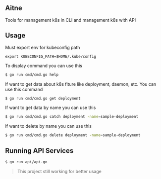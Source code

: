 ## Aitne
Tools for management k8s in CLI and management k8s with API

## Usage
Must export env for kubeconfig path
```
export KUBECONFIG_PATH=$HOME/.kube/config
```

To display command you can use this
```bash
$ go run cmd/cmd.go help
```

If want to get data about k8s fiture like deployment, daemon, etc. You can use this command
```bash
$ go run cmd/cmd.go get deployment
```

If want to get data by name you can use this
```bash
$ go run cmd/cmd.go catch deployment -name=sample-deployment
```

If want to delete by name you can use this
```bash
$ go run cmd/cmd.go delete deployment -name=sample-deployment
```

## Running API Services
```bash
$ go run api/api.go
```

> This project still working for better usage
